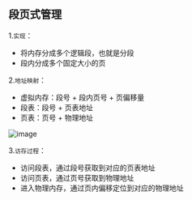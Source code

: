 ## 段页式管理

1.`实现`：

- 将内存分成多个逻辑段，也就是分段
- 段内分成多个固定大小的页

2.`地址映射`：

- 虚拟内存：段号 + 段内页号 + 页偏移量
- 段表：段号 + 页表地址
- 页表：页号 + 物理地址

![image](https://tvax4.sinaimg.cn/large/0085EwgIgy1gtglarxi33j60ol0c9n0302.jpg)

3.`访存过程`：

- 访问段表，通过段号获取到对应的页表地址
- 访问页表，通过页号获取到物理地址
- 进入物理内存，通过页内偏移定位到对应的物理地址



